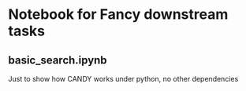 # Notebook for Fancy downstream tasks

## basic_search.ipynb

Just to show how CANDY works under python, no other dependencies

